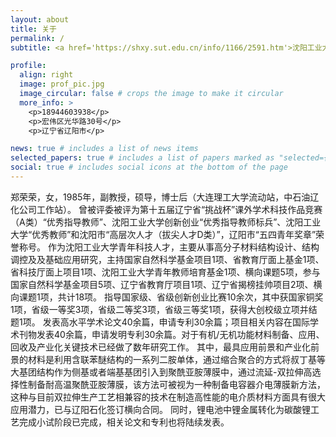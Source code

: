 ```yaml
---
layout: about
title: 关于
permalink: /
subtitle: <a href='https://shxy.sut.edu.cn/info/1166/2591.htm'>沈阳工业大学</a>. 辽宁省辽阳市宏伟区光华路30号

profile:
  align: right
  image: prof_pic.jpg
  image_circular: false # crops the image to make it circular
  more_info: >
    <p>18944603938</p>
    <p>宏伟区光华路30号</p>
    <p>辽宁省辽阳市</p>

news: true # includes a list of news items
selected_papers: true # includes a list of papers marked as "selected={true}"
social: true # includes social icons at the bottom of the page
---
```


郑荣荣，女，1985年，副教授，硕导，博士后（大连理工大学流动站，中石油辽化公司工作站）。
曾被评委被评为第十五届辽宁省“挑战杯”课外学术科技作品竞赛（A类）“优秀指导教师”、沈阳工业大学创新创业“优秀指导教师标兵”、沈阳工业大学“优秀教师”和沈阳市“高层次人才（拔尖人才D类）”，辽阳市“五四青年奖章”荣誉称号。
作为沈阳工业大学青年科技人才，主要从事高分子材料结构设计、结构调控及及基础应用研究，主持国家自然科学基金项目1项、省教育厅面上基金1项、省科技厅面上项目1项、沈阳工业大学青年教师培育基金1项、横向课题5项，参与国家自然科学基金项目5项、辽宁省教育厅项目1项、辽宁省揭榜挂帅项目2项、横向课题1项，共计18项。
指导国家级、省级创新创业比赛10余次，其中获国家铜奖1项，省级一等奖3项，省级二等奖3项，省级三等奖1项，获得大创校级立项并结题1项。
发表高水平学术论文40余篇，申请专利30余篇；项目相关内容在国际学术刊物发表40余篇，申请发明专利30余篇。对于有机/无机功能材料制备、应用、回收及产业化关键技术已经做了数年研究工作。
其中，最具应用前景和产业化前景的材料是利用含联苯醚结构的一系列二胺单体，通过缩合聚合的方式将叔丁基等大基团结构作为侧基或者端基基团引入到聚酰亚胺薄膜中，通过流延-双拉伸高选择性制备耐高温聚酰亚胺薄膜，该方法可被视为一种制备电容器介电薄膜新方法，这种与目前双拉伸生产工艺相兼容的技术在制造高性能的电介质材料方面具有很大应用潜力，已与辽阳石化签订横向合同。
同时，锂电池中锂金属转化为碳酸锂工艺完成小试阶段已完成，相关论文和专利也将陆续发表。

